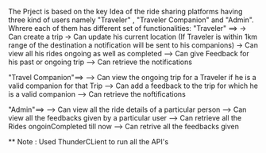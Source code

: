 The Prject is based on the key Idea of the ride sharing platforms having three kind of users namely "Traveler" , "Traveler Companion" and "Admin". <br>
Whrere each of them has different set of functionalities:
"Traveler" ==>
-> Can create a trip
-> Can update his current location (If Traveler is within 1km range of the destination a notification will be sent to his companions)
-> Can view all his rides ongoing as well as completed
--> Can give Feedback for his past or ongoing trip
--> Can retrieve the notifications

"Travel Companion"==>
--> Can view the ongoing trip for a Traveler if he is a valid companion for that Trip
--> Can add a feedback to the trip for which he is a valid companion
--> Can retrieve the noftifications

"Admin"==>
--> Can view all the ride details of a particular person
--> Can view all the feedbacks given by a particular user
--> Can retrieve all the Rides ongoinCompleted till now
--> Can retrive all the feedbacks given 

** Note : Used ThunderCLient to run all the API's
